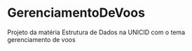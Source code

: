 # GerenciamentoDeVoos
Projeto da matéria Estrutura de Dados na UNICID com o tema gerenciamento de voos
